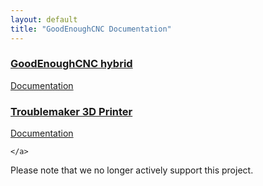 ```yaml
---
layout: default
title: "GoodEnoughCNC Documentation"
---
```



<div class="col-sm-6 col-left wow fadeInLeft" data-wow-duration="1s" data-wow-delay=".5s">
  <div class="content">
<a href="https://goodenoughcnc-hybrid-cnc.readme.io/docs" target="_blank">
<div class="content-overlay"></div>
 <div class="portfolio-hover">
    <div class="portfolio-hover-content content-details fadeIn-top"> 
    <h3>GoodEnoughCNC hybrid</h3>      
        <a href="https://goodenoughcnc-hybrid-cnc.readme.io/docs" class="button btn btn-default btn-success" target="_blank">Documentation</a>
    </div>
  </div>
    <img src="{{site.baseurl}}/img/hybrid-homep.png" class="img-responsive content-image" alt="">   
 </a>
  </div>
</div>

<div class="col-sm-6 col-right wow fadeInRight" data-wow-duration="1s" data-wow-delay=".5s">
  <div class="content">
  <a href="https://goodenoughcnc-troublemaker-3d-printer.readme.io/docs" target="_blank">
<div class="content-overlay"></div>
 <div class="portfolio-hover">
    <div class="portfolio-hover-content content-details fadeIn-top">
    <h3>Troublemaker 3D Printer</h3>       
        <a href="https://goodenoughcnc-troublemaker-3d-printer.readme.io/docs" class="button btn btn-default btn-success" target="_blank">Documentation</a>
    </div>
    </div>
    <img src="{{site.baseurl}}/img/troublemaker-homep.png" class="img-responsive content-image" alt="">

    </a>
  </div>
</div>
<div class="clear"></div>
<!--GoodEnoughCNC intro-->
<div class="clear"></div>
<div class="highlight bg-primary no-support">
    <div class="container">
     <div class="row text-center wow fadeInLeftBig" data-wow-duration="1s">
        <div class="col-lg-10 col-lg-offset-1">
            <div class="button btn btn-large btn-success">Please note that we no longer actively support this project.</div>        
        </div>
    </div>
</div>
